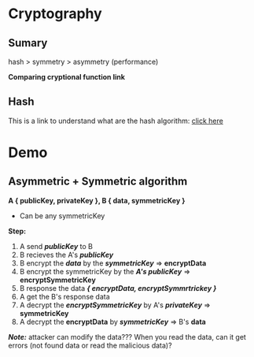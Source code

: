 # Cryptography
## **Sumary**

hash > symmetry > asymmetry (performance)

**Comparing cryptional function link**

## **Hash**
This is a link to understand what are the hash algorithm: [click here](https://medium.com/@thoaikhmt/to%C3%A0n-v%E1%BA%B9n-d%E1%BB%AF-li%E1%BB%87u-v%C3%A0-hmac-5a291adee555#:~:text=Theo%20l%C3%BD%20thuy%E1%BA%BFt%2C%20b%E1%BA%A5t%20c%E1%BB%A9%20h%C3%A0m%20Hash)


# **Demo**
## Asymmetric + Symmetric algorithm
**A { publicKey, privateKey },  B { data, symmetricKey }**
- Can be any symmetricKey

**Step:**
1. A send ***publicKey*** to B
2. B recieves the A's ***publicKey***
3. B encrypt the ***data*** by the ***symmetricKey*** => **encryptData**
4. B encrypt the symmetricKey by the ***A's publicKey*** => **encryptSymmetricKey**
5. B response the data ***{ encryptData, encryptSymmrtrickey }***
6. A get the B's response data
7. A decrypt the ***encryptSymmetricKey***  by A's ***privateKey*** => **symmetricKey**
8. A decrypt the **encryptData** by ***symmetricKey*** => B's **data**

***Note:*** attacker can modify the data??? When you read the data, can it get errors (not found data or read the malicious data)?